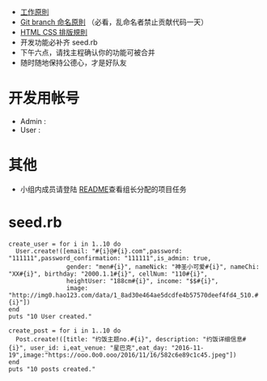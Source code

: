 * [工作原則](http://redmine.growthschool.com/projects/class-02/wiki/%E5%B7%A5%E4%BD%9C%E5%8E%9F%E5%89%87)
* [Git branch 命名原則](http://redmine.growthschool.com/projects/class-02/wiki/Git_%E5%8D%94%E4%BD%9C%E6%B5%81%E7%A8%8B) （必看，乱命名者禁止贡献代码一天）
* [HTML CSS 排版規則](http://redmine.growthschool.com/projects/class-02/wiki/HTML_CSS_%E5%8D%94%E4%BD%9C%E8%A6%8F%E5%89%87)
* 开发功能必补齐 seed.rb
* 下午六点，请找主程确认你的功能可被合并
* 随时随地保持公德心，才是好队友

# 开发用帐号

* Admin :
* User :

# 其他

* 小组内成员请登陆 [README](http://redmine.growthschool.com/projects/team-2-5/issues)查看组长分配的项目任务

# seed.rb

```
create_user = for i in 1..10 do
  User.create!([email: "#{i}@#{i}.com",password: "111111",password_confirmation: "111111",is_admin: true,
                gender: "men#{i}", nameNick: "神圣小可爱#{i}", nameChi: "XX#{i}", birthday: "2000.1.1#{i}", cellNum: "110#{i}",
                heightUser: "188cm#{i}", income: "$$#{i}",
                image: "http://img0.hao123.com/data/1_8ad30e464ae5dcdfe4b57570deef4fd4_510.#{i}"])
end
puts "10 User created."

create_post = for i in 1..10 do
  Post.create!([title: "约饭主题no.#{i}", description: "约饭详细信息#{i}", user_id: i,eat_venue: "星巴克",eat_day: "2016-11-19",image:"https://ooo.0o0.ooo/2016/11/16/582c6e89c1c45.jpeg"])
end
puts "10 posts created."
```

